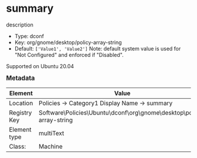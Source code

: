 # summary

description

- Type: dconf
- Key: org/gnome/desktop/policy-array-string
- Default: `['Value1', 'Value2']`
Note: default system value is used for "Not Configured" and enforced if "Disabled".

Supported on Ubuntu 20.04



<span style="font-size: larger;">**Metadata**</span>

| Element      | Value            |
| ---          | ---              |
| Location     |  Policies -> Category1 Display Name -> summary    |
| Registry Key | Software\Policies\Ubuntu\dconf\org\gnome\desktop\policy-array-string         |
| Element type | multiText |
| Class:       | Machine       |

